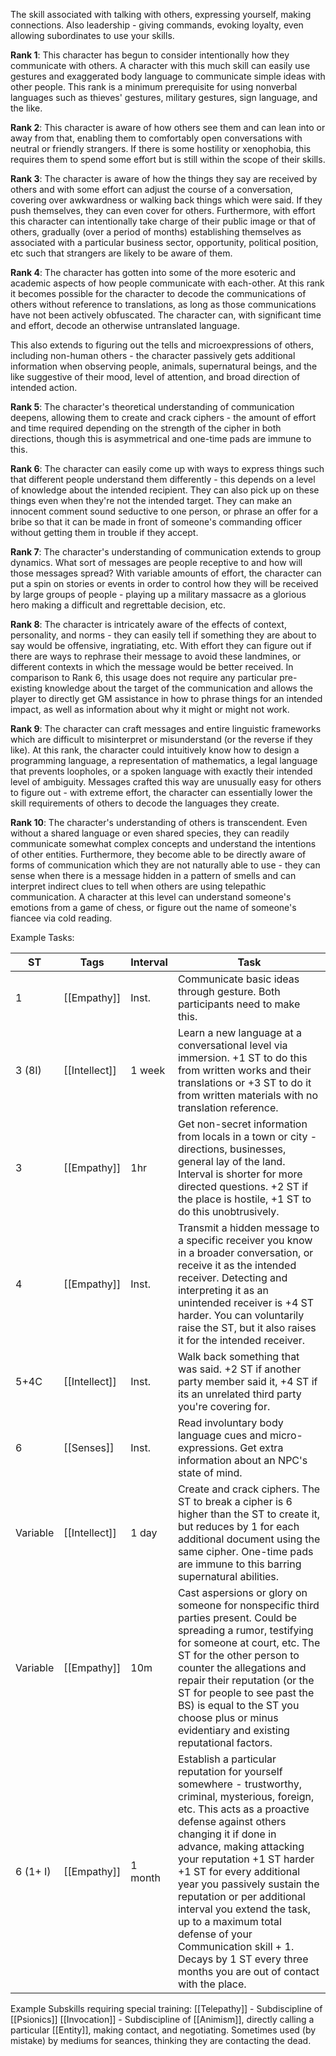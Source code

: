 The skill associated with talking with others, expressing yourself, making connections. Also leadership - giving commands, evoking loyalty, even allowing subordinates to use your skills.

**Rank 1**: This character has begun to consider intentionally how they communicate with others. A character with this much skill can easily use gestures and exaggerated body language to communicate simple ideas with other people. This rank is a minimum prerequisite for using nonverbal languages such as thieves' gestures, military gestures, sign language, and the like.

**Rank 2**: This character is aware of how others see them and can lean into or away from that, enabling them to comfortably open conversations with neutral or friendly strangers. If there is some hostility or xenophobia, this requires them to spend some effort but is still within the scope of their skills.

**Rank 3**: The character is aware of how the things they say are received by others and with some effort can adjust the course of a conversation, covering over awkwardness or walking back things which were said. If they push themselves, they can even cover for others. Furthermore, with effort this character can intentionally take charge of their public image or that of others, gradually (over a period of months) establishing themselves as associated with a particular business sector, opportunity, political position, etc such that strangers are likely to be aware of them.

**Rank 4**: The character has gotten into some of the more esoteric and academic aspects of how people communicate with each-other. At this rank it becomes possible for the character to decode the communications of others without reference to translations, as long as those communications have not been actively obfuscated. The character can, with significant time and effort, decode an otherwise untranslated language. 

This also extends to figuring out the tells and microexpressions of others, including non-human others - the character passively gets additional information when observing people, animals, supernatural beings, and the like suggestive of their mood, level of attention, and broad direction of intended action.

**Rank 5**: The character's theoretical understanding of communication deepens, allowing them to create and crack ciphers - the amount of effort and time required depending on the strength of the cipher in both directions, though this is asymmetrical and one-time pads are immune to this. 

**Rank 6**: The character can easily come up with ways to express things such that different people understand them differently - this depends on a level of knowledge about the intended recipient. They can also pick up on these things even when they're not the intended target. They can make an innocent comment sound seductive to one person, or phrase an offer for a bribe so that it can be made in front of someone's commanding officer without getting them in trouble if they accept.

**Rank 7**: The character's understanding of communication extends to group dynamics. What sort of messages are people receptive to and how will those messages spread? With variable amounts of effort, the character can put a spin on stories or events in order to control how they will be received by large groups of people - playing up a military massacre as a glorious hero making a difficult and regrettable decision, etc.

**Rank 8**: The character is intricately aware of the effects of context, personality, and norms - they can easily tell if something they are about to say would be offensive, ingratiating, etc. With effort they can figure out if there are ways to rephrase their message to avoid these landmines, or different contexts in which the message would be better received. In comparison to Rank 6, this usage does not require any particular pre-existing knowledge about the target of the communication and allows the player to directly get GM assistance in how to phrase things for an intended impact, as well as information about why it might or might not work. 

**Rank 9**: The character can craft messages and entire linguistic frameworks which are difficult to misinterpret or misunderstand (or the reverse if they like). At this rank, the character could intuitively know how to design a programming language, a representation of mathematics, a legal language that prevents loopholes, or a spoken language with exactly their intended level of ambiguity. Messages crafted this way are unusually easy for others to figure out - with extreme effort, the character can essentially lower the skill requirements of others to decode the languages they create.

**Rank 10**: The character's understanding of others is transcendent. Even without a shared language or even shared species, they can readily communicate somewhat complex concepts and understand the intentions of other entities. Furthermore, they become able to be directly aware of forms of communication which they are not naturally able to use - they can sense when there is a message hidden in a pattern of smells and can interpret indirect clues to tell when others are using telepathic communication. A character at this level can understand someone's emotions from a game of chess, or figure out the name of someone's fiancee via cold reading. 

Example Tasks:

| ST       | Tags          | Interval | Task                                                                                                                                                                                                                                                                                                                                                                                                                                                                                                   |
| -------- | ------------- | -------- | ------------------------------------------------------------------------------------------------------------------------------------------------------------------------------------------------------------------------------------------------------------------------------------------------------------------------------------------------------------------------------------------------------------------------------------------------------------------------------------------------------ |
| 1        | [[Empathy]]   | Inst.    | Communicate basic ideas through gesture. Both participants need to make this.                                                                                                                                                                                                                                                                                                                                                                                                                          |
| 3 (8I)   | [[Intellect]] | 1 week   | Learn a new language at a conversational level via immersion. +1 ST to do this from written works and their translations or +3 ST to do it from written materials with no translation reference.                                                                                                                                                                                                                                                                                                       |
| 3        | [[Empathy]]   | 1hr      | Get non-secret information from locals in a town or city - directions, businesses, general lay of the land. Interval is shorter for more directed questions. +2 ST if the place is hostile, +1 ST to do this unobtrusively.                                                                                                                                                                                                                                                                            |
| 4        | [[Empathy]]   | Inst.    | Transmit a hidden message to a specific receiver you know in a broader conversation, or receive it as the intended receiver.  Detecting and interpreting it as an unintended receiver is +4 ST harder. You can voluntarily raise the ST, but it also raises it for the intended receiver.                                                                                                                                                                                                              |
| 5+4C     | [[Intellect]] | Inst.    | Walk back something that was said. +2 ST if another party member said it, +4 ST if its an unrelated third party you're covering for.                                                                                                                                                                                                                                                                                                                                                                   |
| 6        | [[Senses]]    | Inst.    | Read involuntary body language cues and micro-expressions. Get extra information about an NPC's state of mind.                                                                                                                                                                                                                                                                                                                                                                                         |
| Variable | [[Intellect]] | 1 day    | Create and crack ciphers. The ST to break a cipher is 6 higher than the ST to create it, but reduces by 1 for each additional document using the same cipher. One-time pads are immune to this barring supernatural abilities.                                                                                                                                                                                                                                                                         |
| Variable | [[Empathy]]   | 10m      | Cast aspersions or glory on someone for nonspecific third parties present. Could be spreading a rumor, testifying for someone at court, etc. The ST for the other person to counter the allegations and repair their reputation (or the ST for people to see past the BS) is equal to the ST you choose plus or minus evidentiary and existing reputational factors.                                                                                                                                   |
| 6 (1+ I) | [[Empathy]]   | 1 month  | Establish a particular reputation for yourself somewhere - trustworthy, criminal, mysterious, foreign, etc. This acts as a proactive defense against others changing it if done in advance, making attacking your reputation +1 ST harder +1 ST for every additional year you passively sustain the reputation or per additional interval you extend the task, up to a maximum total defense of your Communication skill + 1. Decays by 1 ST every three months you are out of contact with the place. |

Example Subskills requiring special training:
[[Telepathy]] - Subdiscipline of [[Psionics]]
[[Invocation]] - Subdiscipline of [[Animism]], directly calling a particular [[Entity]], making contact, and negotiating. Sometimes used (by mistake) by mediums for seances, thinking they are contacting the dead.